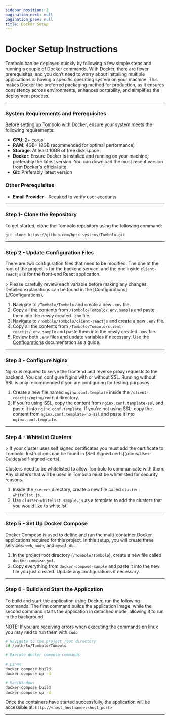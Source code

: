 ```yaml
---
sidebar_position: 2
pagination_next: null
pagination_prev: null
title: Docker Setup
---
```


# Docker Setup Instructions

Tombolo can be deployed quickly by following a few simple steps and running a couple of Docker commands. With Docker, there are fewer prerequisites, and you don’t need to worry about installing multiple applications or having a specific operating system on your machine. This makes Docker the preferred packaging method for production, as it ensures consistency across environments, enhances portability, and simplifies the deployment process.

---

### System Requirements and Prerequisites

Before setting up Tombolo with Docker, ensure your system meets the following requirements:

- **CPU**: 2+ cores
- **RAM**: 4GB+ (8GB recommended for optimal performance)
- **Storage**: At least 10GB of free disk space
- **Docker**: Ensure Docker is installed and running on your machine, preferably the latest version. You can download the most recent version from [Docker's official site](https://www.docker.com/get-started).
- **Git**: Preferably latest version

### Other Prerequisites

- **Email Provider** - Required to verify user accounts.

---

### Step 1- Clone the Repository

To get started, clone the Tombolo repository using the following command:

```
git clone https://github.com/hpcc-systems/Tombolo.git
```

---

### Step 2 - Update Configuration Files

There are two configuration files that need to be modified. The one at the root of the project is for the backend service, and the one inside `client-reactjs` is for the front-end React application.

<div class="important_block">
> Please carefully review each variable before making any changes. Detailed explanations can be found in the [Configurations](./Configurations).
</div>

1. Navigate to `/Tombolo/Tombolo` and create a new `.env` file.
2. Copy all the contents from `/Tombolo/Tombolo/.env.sample` and paste them into the newly created `.env` file.
3. Navigate to `/Tombolo/Tombolo/client-reactjs` and create a new `.env` file.
4. Copy all the contents from `/Tombolo/Tombolo/client-reactjs/.env.sample` and paste them into the newly created `.env` file.
5. Review both `.env` files and update variables if necessary. Use the [Configurations](./Configurations) documentation as a guide.

---

### Step 3 - Configure Nginx

Nginx is required to serve the frontend and reverse proxy requests to the backend. You can configure Nginx with or without SSL. Running without SSL is only recommended if you are configuring for testing purposes.

1. Create a new file named `nginx.conf.template` inside the `/client-reactjs/nginx/conf.d` directory.
2. If you're using SSL, copy the content from `nginx.conf.template-ssl` and paste it into `nginx.conf.template`. If you're not using SSL, copy the content from `nginx.conf.template-no-ssl` and paste it into `nginx.conf.template`.

---

### Step 4 - Whitelist Clusters

<div class="important_block">
> If your cluster uses self signed certificates you must add the certificate to Tombolo. Instructions can be found in [Self Signed certs](/docs/User-Guides/self-signed-certs).
</div>

Clusters need to be whitelisted to allow Tombolo to communicate with them. Any clusters that will be used in Tombolo must be whitelisted for security reasons.

1. Inside the `/server` directory, create a new file called `cluster-whitelist.js`.
2. Use `cluster-whitelist.sample.js` as a template to add the clusters that you would like to whitelist.

---

### Step 5 - Set Up Docker Compose

Docker Compose is used to define and run the multi-container Docker applications required for this project. In this setup, you will create three services: `web`, `node`, and `mysql_db`.

1. In the project root directory (`/Tombolo/Tombolo`), create a new file called `docker-compose.yml`.
2. Copy everything from `docker-compose-sample` and paste it into the new file you just created. Update any configurations if necessary.

---

### Step 6 - Build and Start the Application

To build and start the application using Docker, run the following commands. The first command builds the application image, while the second command starts the application in detached mode, allowing it to run in the background.

NOTE: If you are receiving errors when executing the commands on linux you may ned to run them with `sudo`

```bash
# Navigate to the project root directory
cd /path/to/Tombolo/Tombolo

# Execute docker compose commands

# Linux
docker compose build
docker compose up -d

# Mac/Windows
docker-compose build
docker-compose up -d
```

Once the containers have started successfully, the application will be accessible at: `http://<host_hostname>:<host_port>`

---
